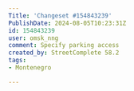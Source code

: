 ```yaml
---
Title: 'Changeset #154843239'
PublishDate: 2024-08-05T10:23:31Z
id: 154843239
user: omsk_nng
comment: Specify parking access
created_by: StreetComplete 58.2
tags:
- Montenegro

---
```

